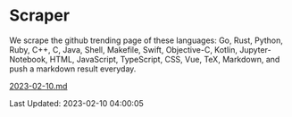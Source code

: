 # Scraper

We scrape the github trending page of these languages: Go, Rust, Python, Ruby, C++, C, Java, Shell, Makefile, Swift, Objective-C, Kotlin, Jupyter-Notebook, HTML, JavaScript, TypeScript, CSS, Vue, TeX, Markdown, and push a markdown result everyday.

[2023-02-10.md](https://github.com/yangwenmai/github-trending-backup/blob/master/2023-02-10.md)

Last Updated: 2023-02-10 04:00:05